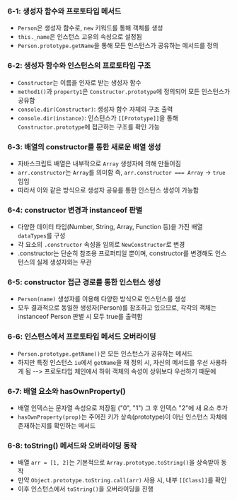 ### 6-1: 생성자 함수와 프로토타입 메서드

- `Person`은 생성자 함수로, `new` 키워드를 통해 객체를 생성
- `this._name`은 인스턴스 고유의 속성으로 설정됨
- `Person.prototype.getName`을 통해 모든 인스턴스가 공유하는 메서드를 정의

### 6-2: 생성자 함수와 인스턴스의 프로토타입 구조

- `Constructor`는 이름을 인자로 받는 생성자 함수
- `method1()`과 `property1`은 `Constructor.prototype`에 정의되어 모든 인스턴스가 공유함
- `console.dir(Constructor)`: 생성자 함수 자체의 구조 출력
- `console.dir(instance)`: 인스턴스가 `[[Prototype]]`을 통해 `Constructor.prototype`에 접근하는 구조를 확인 가능

### 6-3: 배열의 constructor를 통한 새로운 배열 생성

- 자바스크립트 배열은 내부적으로 `Array` 생성자에 의해 만들어짐
- `arr.constructor`는 `Array`를 의미함 즉, `arr.constructor === Array` → `true` 임임
- 따라서 이와 같은 방식으로 생성자 공유를 통한 인스턴스 생성이 가능함

### 6-4: constructor 변경과 instanceof 판별

- 다양한 데이터 타입(Number, String, Array, Function 등)을 가진 배열 `dataTypes`를 구성
- 각 요소의 `.constructor` 속성을 임의로 `NewConstructor`로 변경
- .constructor는 단순히 참조용 프로퍼티일 뿐이며, constructor를 변경해도 인스턴스의 실제 생성자와는 무관

### 6-5: constructor 접근 경로를 통한 인스턴스 생성

- `Person(name)` 생성자를 이용해 다양한 방식으로 인스턴스를 생성
- 모두 결과적으로 동일한 생성자(Person)를 참조하고 있으므로, 각각의 객체는 instanceof Person 판별 시 모두 true를 출력함

### 6-6: 인스턴스에서 프로토타입 메서드 오버라이딩

- `Person.prototype.getName()`은 모든 인스턴스가 공유하는 메서드
- 하지만 특정 인스턴스 `iu`에서 `getName`을 재 정의 시, 자신의 메서드를 우선 사용하게 됨 --> 프로토타입 체인에서 하위 객체의 속성이 상위보다 우선하기 때문에

### 6-7: 배열 요소와 hasOwnProperty()

- 배열 인덱스는 문자열 속성으로 저장됨 ("0", "1") 그 후 인덱스 "2"에 새 요소 추가
- `hasOwnProperty(prop)`는 주어진 키가 상속(prototype)이 아닌 인스턴스 자체에 존재하는지를 확인하는 메서드

### 6-8: toString() 메서드와 오버라이딩 동작

- 배열 `arr = [1, 2]`는 기본적으로 `Array.prototype.toString()`을 상속받아 동작
- 만약 `Object.prototype.toString.call(arr)` 사용 시, 내부 `[[Class]]`를 확인
- 이후 인스턴스에서 `toString()`을 오버라이딩을 진행